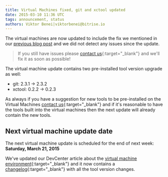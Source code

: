 ```yaml
---
title: Virtual Machines fixed, git and xctool updated
date: 2015-03-10 11:36 UTC
tags: announcement, status
authors: Viktor Benei|viktorbenei@bitrise.io
---
```


The virtual machines are now updated to include the
fix we mentioned in our [previous blog post](/2015/03/09/amazon-s3-network-issues-patch-coming-with-a-new-virtual-machine-update.html) and we
did not detect any issues since the update.

> If you still have issues
> please [contact us](http://www.bitrise.io/contact?utm_source=blog&utm_medium=blog&utm_campaign=bitrise){:target="_blank"}
> and we'll fix it as soon as possible!

The virtual machine update contains two pre-installed tool
version upgrade as well:

* git: 2.3.1 -> 2.3.2
* xctool: 0.2.2 -> 0.2.3

As always if you have a suggestion for new tools to be pre-installed
on the Virtual Machines [contact us](http://www.bitrise.io/contact?utm_source=blog&utm_medium=blog&utm_campaign=bitrise){:target="_blank"}
and if it's reasonable to have the tools built into the virtual machines
then the next update will already contain the new tools.

## Next virtual machine update date

The next virtual machine update is scheduled for the end of
next week: **Saturday, March 21, 2015**

We've updated our DevCenter article about the [virtual machine
environment](http://devcenter.bitrise.io/docs/virtual-machine-updates.html){:target="_blank"}
and it now contains a [changelog](http://devcenter.bitrise.io/docs/vm-box-changelog.html){:target="_blank"} with all the tool version changes.


